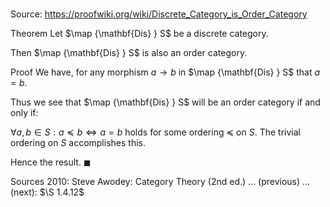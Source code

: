 # 

Source: https://proofwiki.org/wiki/Discrete_Category_is_Order_Category

Theorem
Let $\map {\mathbf{Dis} } S$ be a discrete category.

Then $\map {\mathbf{Dis} } S$ is also an order category.


Proof
We have, for any morphism $a \to b$ in $\map {\mathbf{Dis} } S$ that $a = b$.

Thus we see that $\map {\mathbf{Dis} } S$ will be an order category if and only if:

$\forall a, b \in S: a \preceq b \iff a = b$
holds for some ordering $\preceq$ on $S$.
The trivial ordering on $S$ accomplishes this.

Hence the result.
$\blacksquare$


Sources
2010: Steve Awodey: Category Theory (2nd ed.) ... (previous) ... (next): $\S 1.4.12$




